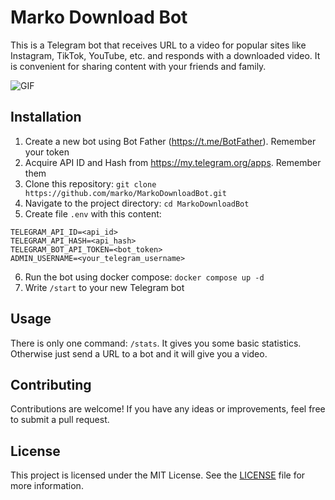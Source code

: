 # Marko Download Bot

This is a Telegram bot that receives URL to a video for popular sites like Instagram, TikTok, YouTube, etc. and responds with a downloaded video. It is convenient for sharing content with your friends and family.

![GIF](MarkoDownloadBot.gif)

## Installation

1. Create a new bot using Bot Father (https://t.me/BotFather). Remember your token
2. Acquire API ID and Hash from https://my.telegram.org/apps. Remember them
3. Clone this repository: `git clone https://github.com/marko/MarkoDownloadBot.git`
4. Navigate to the project directory: `cd MarkoDownloadBot`
5. Create file `.env` with this content:
```
TELEGRAM_API_ID=<api_id>
TELEGRAM_API_HASH=<api_hash>
TELEGRAM_BOT_API_TOKEN=<bot_token>
ADMIN_USERNAME=<your_telegram_username>
```
6. Run the bot using docker compose: `docker compose up -d`
7. Write `/start` to your new Telegram bot

## Usage

There is only one command: `/stats`. It gives you some basic statistics.
Otherwise just send a URL to a bot and it will give you a video.

## Contributing

Contributions are welcome! If you have any ideas or improvements, feel free to submit a pull request.

## License

This project is licensed under the MIT License. See the [LICENSE](LICENSE) file for more information.

